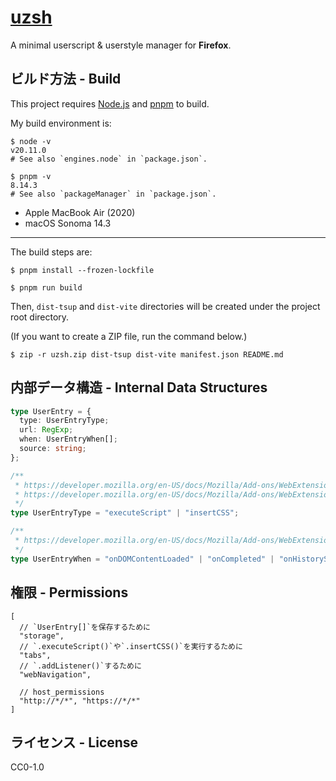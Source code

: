 # [uzsh](https://github.com/okayurisotto/uzsh)

A minimal userscript & userstyle manager for **Firefox**.

## ビルド方法 - Build

This project requires [Node.js](https://nodejs.org/) and [pnpm](https://pnpm.io/) to build.

My build environment is:

```
$ node -v
v20.11.0
# See also `engines.node` in `package.json`.

$ pnpm -v
8.14.3
# See also `packageManager` in `package.json`.
```

- Apple MacBook Air (2020)
- macOS Sonoma 14.3

---

The build steps are:

```
$ pnpm install --frozen-lockfile

$ pnpm run build
```

Then, `dist-tsup` and `dist-vite` directories will be created under the project root directory.

(If you want to create a ZIP file, run the command below.)

```
$ zip -r uzsh.zip dist-tsup dist-vite manifest.json README.md
```

## 内部データ構造 - Internal Data Structures

```ts
type UserEntry = {
  type: UserEntryType;
  url: RegExp;
  when: UserEntryWhen[];
  source: string;
};

/**
 * https://developer.mozilla.org/en-US/docs/Mozilla/Add-ons/WebExtensions/API/tabs/executeScript
 * https://developer.mozilla.org/en-US/docs/Mozilla/Add-ons/WebExtensions/API/tabs/insertCSS
 */
type UserEntryType = "executeScript" | "insertCSS";

/**
 * https://developer.mozilla.org/en-US/docs/Mozilla/Add-ons/WebExtensions/API/webNavigation
 */
type UserEntryWhen = "onDOMContentLoaded" | "onCompleted" | "onHistoryStateUpdated";
```

## 権限 - Permissions

```jsonc
[
  // `UserEntry[]`を保存するために
  "storage",
  // `.executeScript()`や`.insertCSS()`を実行するために
  "tabs",
  // `.addListener()`するために
  "webNavigation",

  // host_permissions
  "http://*/*", "https://*/*"
]
```

## ライセンス - License

CC0-1.0
